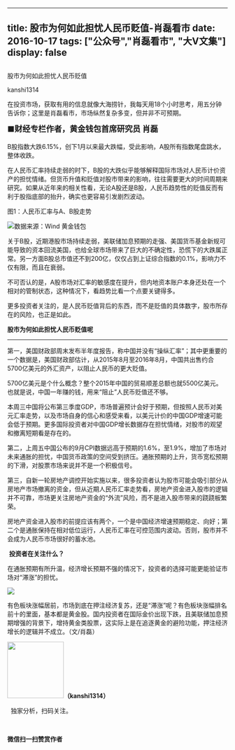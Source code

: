 
---
title:  股市为何如此担忧人民币贬值-肖磊看市
date: 2016-10-17
tags: ["公众号","肖磊看市", "大V文集"]
display: false
---


## 



股市为何如此担忧人民币贬值




kanshi1314




在投资市场，获取有用的信息就像大海捞针，我每天用18个小时思考，用五分钟告诉你；这里是肖磊看市，市场纵然复杂多变，但并非不可预期。


**<strong style="max-width: 100%; font-size: 18px; text-align: justify; line-height: 1.6; text-indent: 40px; box-sizing: border-box !important; word-wrap: break-word !important;">■财经专栏作者，黄金钱包首席研究员 肖磊**</strong>

**<strong style="max-width: 100%; font-size: 18px; text-align: justify; line-height: 1.6; text-indent: 40px; box-sizing: border-box !important; word-wrap: break-word !important;">**</strong>

B股指数大跌6.15%，创下1月以来最大跌幅，受此影响，A股所有指数尾盘跳水，整体收跌。



在人民币汇率持续走弱的时下，B股的大跌似乎能够解释国际市场对人民币计价资产的担忧情绪。但货币升值和贬值对股市带来的影响，往往需要更大的时间周期来研究。如果从近年来的相关性看，无论A股还是B股，人民币趋势性的贬值反而有利于股指底部的抬升，确实也更容易引发剧烈波动。



图1：人民币汇率与A、B股走势

<img data-s="300,640" data-type="jpeg" src="http://mmbiz.qpic.cn/mmbiz_jpg/rIYcHn0KrPQdjISCJ8THSJiaCg2Zbp7g4nYr48aBqqPpm39LQtKCqgrYf7bIXsMQpqeicdDoIToVFBic5Hwv5XYsQ/0?wx_fmt=jpeg" data-ratio="0.30997624703087884" data-w="842"/>数据来源：Wind 黄金钱包



关于B股，近期港股市场持续走弱，美联储加息预期的走强、美国货币基金新规可能导致的资本回流美国，也给全球市场带来了巨大的不确定性，恐慌下的大跌属正常。另一方面B股总市值还不到200亿，仅仅占到上证综合指数的0.1%，影响力不仅有限，而且在衰弱。



不可否认的是，A股市场对汇率的敏感度在提升，但内地资本账户本身还处在一个相对的管制状态，这种情况下，看趋势比看一个点要关键得多。



更多投资者关注的，是人民币贬值背后的东西，而不是贬值的具体数字，股市所存在的风险，也正是如此。



**股市为何如此担忧人民币贬值呢**

****

第一，美国财政部周末发布半年度报告，称中国并没有“操纵汇率”；其中更重要的一个数据是，美国财政部估计，从2015年8月至2016年8月，中国共出售约合5700亿美元的外汇资产，以阻止人民币的更大贬值。



5700亿美元是个什么概念？整个2015年中国的贸易顺差总额也就5500亿美元。也就是说，中国一年赚的钱，用来“阻止”人民币贬值还不够。



本周三中国将公布第三季度GDP，市场普遍预计会好于预期，但按照人民币对美元汇率走势，以及市场自身的信心和感受来看，以美元计价的中国GDP增速可能会低于预期。更多国际投资者对中国GDP增长数据存在担忧情绪，对股市的观望和撤离短期看是存在的。



第二，上周五中国公布的9月CPI数据远高于预期的1.6%，至1.9%，增加了市场对未来通胀的担忧，中国货币政策的空间受到挤压。通胀预期的上升，货币宽松预期的下滑，对股票市场来说并不是一个积极信号。



第三，自新一轮房地产调控开始实施以来，很多投资者认为股市可能会吸引部分从房地产市场撤离的资金，但从近期人民币汇率走势看，房地产资金进入股市的逻辑并不可靠，市场更关注房地产资金的“外流”风险，而不是进入股市带来的跷跷板繁荣。



房地产资金进入股市的前提应该有两个，一个是中国经济增速预期稳定、向好；第二个是通胀保持在相对低位运行，人民币汇率在可控范围内波动。否则，股市并不会成为人民币市场很好的蓄水池。



&nbsp;**投资者在关注什么？**



在通胀预期有所升温，经济增长预期不强的情况下，投资者的选择可能更能验证市场对“滞涨”的担忧。



<img data-s="300,640" data-type="jpeg" src="http://mmbiz.qpic.cn/mmbiz_jpg/rIYcHn0KrPQdjISCJ8THSJiaCg2Zbp7g4ZFChSfmF7Rp0NKakWXuiajZ2GuMfbHpL4KCUChDH7bEIKp9oIZIbtjA/0?wx_fmt=jpeg" data-ratio="0.43738977072310403" data-w="567"/>



有色板块涨幅居前，市场到底在押注经济复苏，还是“滞涨”呢？有色板块涨幅排名前十的里面，基本都是黄金股。国内投资者在国际金价出现下跌，且美联储加息预期增强的背景下，增持黄金类股票，这实际上是在追逐黄金的避险功能，押注经济增长的逻辑并不成立。（文/肖磊）





<img data-ratio="1" data-s="300,640" src="http://mmbiz.qpic.cn/mmbiz/rIYcHn0KrPQ4nqiakSpAnZPNSBYdTtpdCELmtbN8iasCKX0AXDKwVJIq1gWcaGVbdt83BgU9ibs9W4vKo34H3ZOBw/640?" data-type="png" data-w="129" style="box-sizing: border-box !important; word-wrap: break-word !important; visibility: visible !important; width: 129px !important;" width="129px">**（kanshi1314）**

 &nbsp; 独家分析，扫码关注。



&nbsp;




**微信扫一扫赞赏作者**













